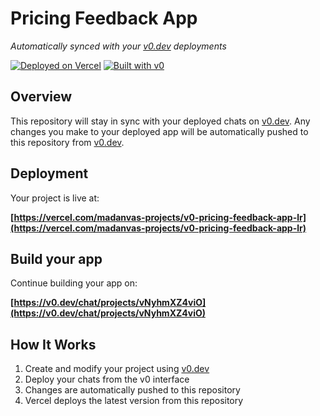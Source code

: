 # Pricing Feedback App

*Automatically synced with your [v0.dev](https://v0.dev) deployments*

[![Deployed on Vercel](https://img.shields.io/badge/Deployed%20on-Vercel-black?style=for-the-badge&logo=vercel)](https://vercel.com/madanvas-projects/v0-pricing-feedback-app-lr)
[![Built with v0](https://img.shields.io/badge/Built%20with-v0.dev-black?style=for-the-badge)](https://v0.dev/chat/projects/vNyhmXZ4viO)

## Overview

This repository will stay in sync with your deployed chats on [v0.dev](https://v0.dev).
Any changes you make to your deployed app will be automatically pushed to this repository from [v0.dev](https://v0.dev).

## Deployment

Your project is live at:

**[https://vercel.com/madanvas-projects/v0-pricing-feedback-app-lr](https://vercel.com/madanvas-projects/v0-pricing-feedback-app-lr)**

## Build your app

Continue building your app on:

**[https://v0.dev/chat/projects/vNyhmXZ4viO](https://v0.dev/chat/projects/vNyhmXZ4viO)**

## How It Works

1. Create and modify your project using [v0.dev](https://v0.dev)
2. Deploy your chats from the v0 interface
3. Changes are automatically pushed to this repository
4. Vercel deploys the latest version from this repository
